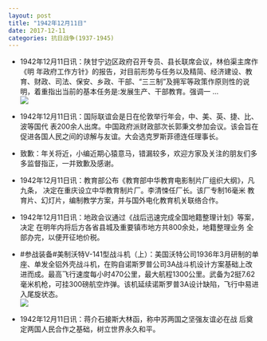 ```yaml
---
layout: post
title: "1942年12月11日"
date: 2017-12-11
categories: 抗日战争(1937-1945)
---
```


<meta name="referrer" content="no-referrer" />

- 1942年12月11日讯：陕甘宁边区政府召开专员、县长联席会议，林伯渠主席作《明 年政府工作方针》的报告，对目前形势与任务以及精简、经济建设、教 育、财政、司法、保安、乡政、干部、“三三制”及拥军等政策作原则性的说 明，着重指出当前的基本任务是:发展生产、干部教育。强调一 ... <br/><img src="https://wx3.sinaimg.cn/large/aca367d8ly1fmd2wumejnj20c809zaa4.jpg" />

- 1942年12月11日讯：国际联谊会是日在伦敦举行年会，中、美、英、捷、比、波等国代 表200余人出席。中国政府派财政部次长郭秉文参加会议。该会旨在 促进各国人民之间的谅解与友谊。大会选克罗斯菲德连任理事长。 

- 致歉：年关将近，小编近期心猿意马，错漏较多，欢迎方家及关注的朋友们多多监督指正，一并致歉及感谢。 

- 1942年12月11日讯：教育部公布《教育部中华教育电影制片厂组织大纲》，凡九条， 决定在重庆设立中华教育制片厂。李清悚任厂长。该厂专制16毫米 教育片、幻灯片，编制教学方案，并与国外电化教育机关联络合作。 

- 1942年12月11日讯：地政会议通过《战后迅速完成全国地籍整理计划》等案，决定 在明年内将后方各省县城及重要镇市地方共800余处，地籍整理业务 全部办完，以便开征地价税。 

- #参战装备#美制沃特V-141型战斗机（上）：美国沃特公司1936年3月研制的单座、单发全铝外壳战斗机，在购自诺斯罗普公司3A战斗机设计方案基础上改进而成。最高飞行速度每小时470公里，最大航程1300公里。武备为2挺7.62毫米机枪，可挂300磅航空炸弹。该机延续诺斯罗普3A设计缺陷，飞行中易进入尾旋状态。 <br/><img src="https://wx4.sinaimg.cn/large/aca367d8ly1fmclkl2ymrj20go09ujt4.jpg" />

- 1942年12月11日讯：蒋介石接斯大林函，称中苏两国之坚强友谊必在战 后奠定两国人民合作之基础，树立世界永久和平。 

